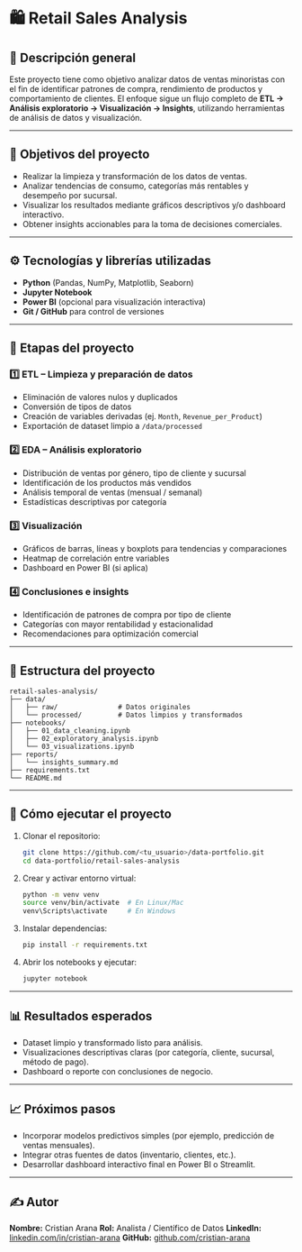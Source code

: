 # 🛍️ Retail Sales Analysis

## 📌 Descripción general

Este proyecto tiene como objetivo analizar datos de ventas minoristas con el fin de identificar patrones de compra, rendimiento de productos y comportamiento de clientes.
El enfoque sigue un flujo completo de **ETL → Análisis exploratorio → Visualización → Insights**, utilizando herramientas de análisis de datos y visualización.

---

## 🎯 Objetivos del proyecto

* Realizar la limpieza y transformación de los datos de ventas.
* Analizar tendencias de consumo, categorías más rentables y desempeño por sucursal.
* Visualizar los resultados mediante gráficos descriptivos y/o dashboard interactivo.
* Obtener insights accionables para la toma de decisiones comerciales.

---

## ⚙️ Tecnologías y librerías utilizadas

* **Python** (Pandas, NumPy, Matplotlib, Seaborn)
* **Jupyter Notebook**
* **Power BI** (opcional para visualización interactiva)
* **Git / GitHub** para control de versiones

---

## 🧠 Etapas del proyecto

### 1️⃣ ETL – Limpieza y preparación de datos

* Eliminación de valores nulos y duplicados
* Conversión de tipos de datos
* Creación de variables derivadas (ej. `Month`, `Revenue_per_Product`)
* Exportación de dataset limpio a `/data/processed`

### 2️⃣ EDA – Análisis exploratorio

* Distribución de ventas por género, tipo de cliente y sucursal
* Identificación de los productos más vendidos
* Análisis temporal de ventas (mensual / semanal)
* Estadísticas descriptivas por categoría

### 3️⃣ Visualización

* Gráficos de barras, líneas y boxplots para tendencias y comparaciones
* Heatmap de correlación entre variables
* Dashboard en Power BI (si aplica)

### 4️⃣ Conclusiones e insights

* Identificación de patrones de compra por tipo de cliente
* Categorías con mayor rentabilidad y estacionalidad
* Recomendaciones para optimización comercial

---

## 📂 Estructura del proyecto

```
retail-sales-analysis/
├── data/
│   ├── raw/               # Datos originales
│   └── processed/         # Datos limpios y transformados
├── notebooks/
│   ├── 01_data_cleaning.ipynb
│   ├── 02_exploratory_analysis.ipynb
│   └── 03_visualizations.ipynb
├── reports/
│   └── insights_summary.md
├── requirements.txt
└── README.md
```

---

## 🚀 Cómo ejecutar el proyecto

1. Clonar el repositorio:

   ```bash
   git clone https://github.com/<tu_usuario>/data-portfolio.git
   cd data-portfolio/retail-sales-analysis
   ```

2. Crear y activar entorno virtual:

   ```bash
   python -m venv venv
   source venv/bin/activate  # En Linux/Mac
   venv\Scripts\activate     # En Windows
   ```

3. Instalar dependencias:

   ```bash
   pip install -r requirements.txt
   ```

4. Abrir los notebooks y ejecutar:

   ```bash
   jupyter notebook
   ```

---

## 📊 Resultados esperados

* Dataset limpio y transformado listo para análisis.
* Visualizaciones descriptivas claras (por categoría, cliente, sucursal, método de pago).
* Dashboard o reporte con conclusiones de negocio.

---

## 📈 Próximos pasos

* Incorporar modelos predictivos simples (por ejemplo, predicción de ventas mensuales).
* Integrar otras fuentes de datos (inventario, clientes, etc.).
* Desarrollar dashboard interactivo final en Power BI o Streamlit.

---

## ✍️ Autor

**Nombre:** Cristian Arana
**Rol:** Analista / Científico de Datos
**LinkedIn:** [linkedin.com/in/cristian-arana](https://linkedin.com/in/cristian-arana)
**GitHub:** [github.com/cristian-arana](https://github.com/cristian-arana)
